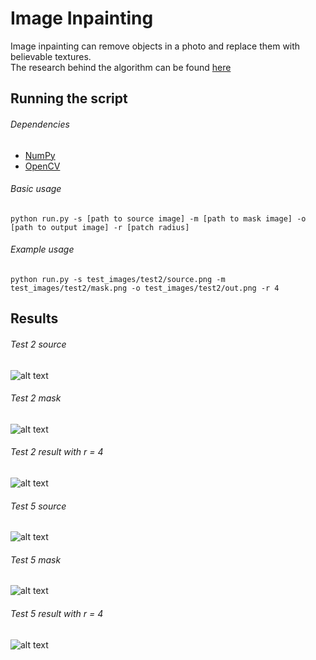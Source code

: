 # Image Inpainting
Image inpainting can remove objects in a photo and replace them with believable textures.  
The research behind the algorithm can be found [here](../master/criminisi_tip2004.pdf)

## Running the script
###### Dependencies
  * [NumPy](http://www.numpy.org/)
  * [OpenCV](http://docs.opencv.org/3.0-beta/doc/py_tutorials/py_tutorials.html)

###### Basic usage
`python run.py -s [path to source image] -m [path to mask image] -o [path to output image] -r [patch radius]`

###### Example usage
`python run.py -s test_images/test2/source.png -m test_images/test2/mask.png -o test_images/test2/out.png -r 4`

## Results
###### Test 2 source
![alt text](https://github.com/g3aishih/image-inpainting/blob/master/test_images/test2/source.png "Test 2 source")

###### Test 2 mask
![alt text](https://github.com/g3aishih/image-inpainting/blob/master/test_images/test2/mask.png "Test 2 mask")

###### Test 2 result with r = 4
![alt text](https://github.com/g3aishih/image-inpainting/blob/master/test_images/test2/out.png "Test 2 result")


###### Test 5 source
![alt text](https://github.com/g3aishih/image-inpainting/blob/master/test_images/test5/source.png "Test 5 source")

###### Test 5 mask
![alt text](https://github.com/g3aishih/image-inpainting/blob/master/test_images/test5/mask.png "Test 5 mask")

###### Test 5 result with r = 4
![alt text](https://github.com/g3aishih/image-inpainting/blob/master/test_images/test5/out.png "Test 5 result")
